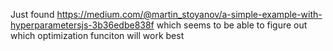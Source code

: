 Just found https://medium.com/@martin_stoyanov/a-simple-example-with-hyperparametersjs-3b36edbe838f 
which seems to be able to figure out which optimization funciton will work best 


